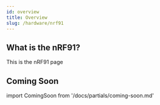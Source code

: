 ```yaml
---
id: overview
title: Overview
slug: /hardware/nrf91
---
```


## What is the nRF91?

This is the nRF91 page

## Coming Soon

import ComingSoon from '/docs/partials/coming-soon.md'

<ComingSoon/>